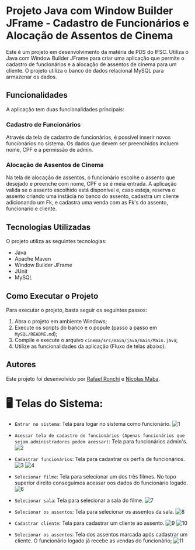
# Projeto Java com Window Builder JFrame - Cadastro de Funcionários e Alocação de Assentos de Cinema

Este é um projeto em desenvolvimento da matéria de PDS do IFSC. Utiliza o Java com Window Builder JFrame para criar uma aplicação que permite o cadastro de funcionários e a alocação de assentos de cinema para um cliente. O projeto utiliza o banco de dados relacional MySQL para armazenar os dados.

## Funcionalidades

A aplicação tem duas funcionalidades principais:

### Cadastro de Funcionários

Através da tela de cadastro de funcionários, é possível inserir novos funcionários no sistema. Os dados que devem ser preenchidos incluem nome, CPF e a permissão de admin.

### Alocação de Assentos de Cinema

Na tela de alocação de assentos, o funcionário escolhe o assento que desejado e preenche com nome, CPF e se é meia entrada. A aplicação valida se o assento escolhido está disponível e, caso esteja, reserva o assento criando uma instâcia no banco do assento, cadastra um cliente adicionando um Fk, e cadastra uma venda com as Fk's do assento, funcionario e cliente.

## Tecnologias Utilizadas

O projeto utiliza as seguintes tecnologias:

- Java
- Apache Maven
- Window Builder JFrame
- JUnit
- MySQL

## Como Executar o Projeto

Para executar o projeto, basta seguir os seguintes passos:

1. Abra o projeto em ambiente Windows;
2. Execute os scripts do banco e o popule (passo a passo em `MySQL/README.md`);
3. Compile e execute o arquivo `cinema/src/main/java/main/Main.java`;
4. Utilize as funcionalidades da aplicação (Fluxo de telas abaixo). 

## Autores

Este projeto foi desenvolvido por [Rafael Ronchi](https://github.com/RafaelRonchi) e [Nicolas Maba](https://github.com/NicolasRicardoMaba).

# 🖥️ Telas do Sistema:

- `Entrar no sistema`: Tela para logar no sistema como funcionário.
![1](https://github.com/RafaelRonchi/praticas-pds2-ifsc-cinema/assets/95860101/f56befa0-a4a6-44b5-8fc6-9f5155ff69a6)

- `Acessar tela de cadastro de funcionários (Apenas funcionários que sejam administradores podem acessar)`: Tela para funcionários admin's.
 ![2](https://github.com/RafaelRonchi/praticas-pds2-ifsc-cinema/assets/95860101/81ab3db9-1c8d-4884-9621-e472341c1b45)

- `Cadastrar funcionários`: Tela para cadastrar os perfis de funcionários.
![3](https://github.com/RafaelRonchi/praticas-pds2-ifsc-cinema/assets/95860101/d99c4f67-194e-4626-ad15-3d7d7c6fe1e5)
![4](https://github.com/RafaelRonchi/praticas-pds2-ifsc-cinema/assets/95860101/ba1a43ac-4f6f-41f5-bbd8-231d170885a2)

- `Selecionar filme`: Tela para selecionar um dos três filmes. No topo superior direito conseguimos acessar oos dados do funcionário logado.
 ![6](https://github.com/RafaelRonchi/praticas-pds2-ifsc-cinema/assets/95860101/4671e2ef-6ff2-4491-96f1-a56e21cf613a)

- `Selecionar sala`: Tela para selecionar a sala do filme.
 ![7](https://github.com/RafaelRonchi/praticas-pds2-ifsc-cinema/assets/95860101/2cfa9090-b938-4bf3-b459-7de74f7ca104)

 - `Selecionar os assentos`: Tela para selecionar os assentos da sala.
![8](https://github.com/RafaelRonchi/praticas-pds2-ifsc-cinema/assets/95860101/42c31f65-4742-4bb3-8d90-c10ca74a2dba)

- `Cadastrar cliente`: Tela para cadastrar um cliente ao assento.
![9](https://github.com/RafaelRonchi/praticas-pds2-ifsc-cinema/assets/95860101/0fefba02-be0b-4cf8-a4b7-24ea0baf0497)
![10](https://github.com/RafaelRonchi/praticas-pds2-ifsc-cinema/assets/95860101/b0bca523-c863-4876-a2bb-eb657b64dd1f)

 - `Selecionar os assentos`: Tela dos assentos marcada após cadastrar um cliente. O funcionário logado já recebe as vendas do funcionário;
![11](https://github.com/RafaelRonchi/praticas-pds2-ifsc-cinema/assets/95860101/54618c0a-06ec-4955-93de-81da29dd0edd)
